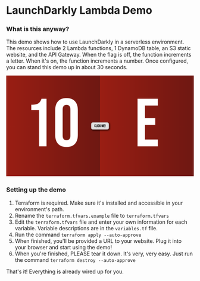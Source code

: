 # LaunchDarkly Lambda Demo

### What is this anyway?

This demo shows how to use LaunchDarkly in a serverless environment. The resources include 2 Lambda functions, 1 DynamoDB table, an S3 static website, and the API Gateway. When the flag is off, the function increments a letter. When it's on, the function increments a number. Once configured, you can stand this demo up in about 30 seconds.

![Screenshot of Lambda Demo](https://github.com/kevincloud/ld-lambda-one/blob/main/assets/screenshot.png)

### Setting up the demo

1. Terraform is required. Make sure it's installed and accessible in your environment's path.
1. Rename the `terraform.tfvars.example` file to `terraform.tfvars`
1. Edit the `terraform.tfvars` file and enter your own information for each variable. Variable descriptions are in the `variables.tf` file.
1. Run the command `terraform apply --auto-approve`
1. When finished, you'll be provided a URL to your website. Plug it into your browser and start using the demo!
1. When you're finished, PLEASE tear it down. It's very, very easy. Just run the command `terraform destroy --auto-approve`

That's it! Everything is already wired up for you.

